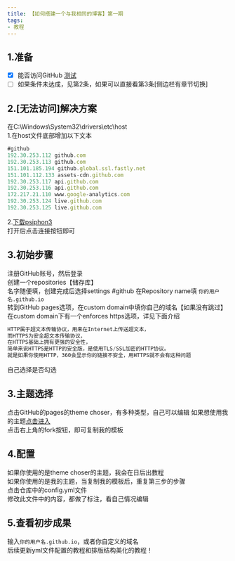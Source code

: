 ```yaml
---
title: 【如何搭建一个与我相同的博客】第一期
tags:
- 教程 
---
```

## 1.准备
- [x] 能否访问GitHub [测试](https://github.com/)
- [ ] 如果条件未达成，见第2条，如果可以直接看第3条[侧边栏有章节切换]
## 2.[无法访问]解决方案
在C:\Windows\System32\drivers\etc\host<br/>
1.在host文件底部增加以下文本
```javascript
#github
192.30.253.112 github.com 
192.30.253.113 github.com
151.101.185.194 github.global.ssl.fastly.net
151.101.112.133 assets-cdn.github.com
192.30.253.117 api.github.com
192.30.253.116 api.github.com
172.217.21.110 www.google-analytics.com
192.30.253.124 live.github.com
192.30.253.125 live.github.com
```
2.[下载psiphon3](https://share.weiyun.com/5IGZuNY) <br/>
打开后点击连接按钮即可
## 3.初始步骤
注册GitHub账号，然后登录 <br/>
创建一个repositories【储存库】 <br/>
名字随便填，创建完成后选择settings #github
在Repository name填 `你的用户名.github.io` <br/>
转到GitHub pages选项，在custom domain中填你自己的域名【如果没有跳过】 <br/>
在custom domain下有一个enforces https选项，详见下面介绍

```javascript
HTTP属于超文本传输协议，用来在Internet上传送超文本，
而HTTPS为安全超文本传输协议，
在HTTPS基础上拥有更强的安全性，
简单来说HTTPS是HTTP的安全版，是使用TLS/SSL加密的HTTP协议。
就是如果你使用HTTP，360会显示你的链接不安全，用HTTPS就不会有这种问题
```
自己选择是否勾选
## 3.主题选择
点击GitHub的pages的theme choser，有多种类型，自己可以编辑
如果想使用我的主题[点击进入](https://github.com/hongchenkai/hongchenkai.GitHub.io) <br/>
点击右上角的fork按钮，即可复制我的模板
## 4.配置
如果你使用的是theme choser的主题，我会在日后出教程 <br/>
如果你使用的是我的主题，当复制我的模板后，重复第三步的步骤 <br/>
点击仓库中的config.yml文件 <br/>
修改此文件中的内容，都做了标注，看自己情况编辑
## 5.查看初步成果
输入`你的用户名.github.io`，或者你自定义的域名 <br/>
后续更新yml文件配置的教程和排版结构美化的教程！


